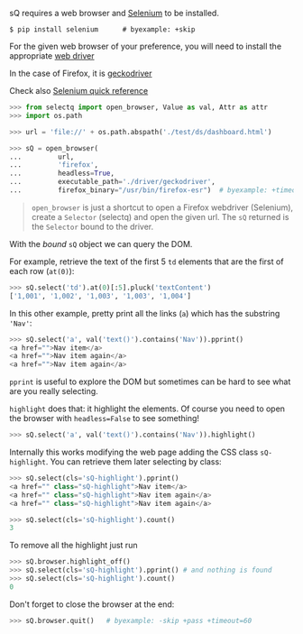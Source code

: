 sQ requires a web browser and [Selenium](http://seleniumhq.org/) to be
installed.

```shell
$ pip install selenium      # byexample: +skip
```

For the given web browser of your preference, you will need to install
the appropriate [web driver](https://pypi.org/project/selenium/)

In the case of Firefox, it is
[geckodriver](https://github.com/mozilla/geckodriver/releases)

Check also [Selenium quick reference](https://www.selenium.dev/documentation/en/webdriver/driver_requirements/#quick-reference)

```python
>>> from selectq import open_browser, Value as val, Attr as attr
>>> import os.path

>>> url = 'file://' + os.path.abspath('./test/ds/dashboard.html')

>>> sQ = open_browser(
...         url,
...         'firefox',
...         headless=True,
...         executable_path='./driver/geckodriver',
...         firefox_binary="/usr/bin/firefox-esr")  # byexample: +timeout=60
```

> `open_browser` is just a shortcut to open a Firefox webdriver
> (Selenium), create a `Selector` (selectq) and open the given url.
> The `sQ` returned is the `Selector` bound to the driver.

With the *bound* `sQ` object we can query the DOM.

For example, retrieve the text of the first 5 `td` elements that
are the first of each row (`at(0)`):

```python
>>> sQ.select('td').at(0)[:5].pluck('textContent')
['1,001', '1,002', '1,003', '1,003', '1,004']
```

In this other example, pretty print all the links (`a`) which
has the substring `'Nav'`:

```python
>>> sQ.select('a', val('text()').contains('Nav')).pprint()
<a href="">Nav item</a>
<a href="">Nav item again</a>
<a href="">Nav item again</a>
```

`pprint` is useful to explore the DOM but sometimes can be hard to see
what are you really selecting.

`highlight` does that: it highlight the elements. Of course you need to
open the browser with `headless=False` to see something!

```python
>>> sQ.select('a', val('text()').contains('Nav')).highlight()
```

Internally this works modifying the web page adding the CSS class
`sQ-highlight`. You can retrieve them later selecting by class:

```python
>>> sQ.select(cls='sQ-highlight').pprint()
<a href="" class="sQ-highlight">Nav item</a>
<a href="" class="sQ-highlight">Nav item again</a>
<a href="" class="sQ-highlight">Nav item again</a>

>>> sQ.select(cls='sQ-highlight').count()
3
```

To remove all the highlight just run

```python
>>> sQ.browser.highlight_off()
>>> sQ.select(cls='sQ-highlight').pprint() # and nothing is found
>>> sQ.select(cls='sQ-highlight').count()
0
```

Don't forget to close the browser at the end:

```python
>>> sQ.browser.quit()   # byexample: -skip +pass +timeout=60
```
